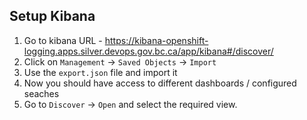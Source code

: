 ## Setup Kibana

1. Go to kibana URL - https://kibana-openshift-logging.apps.silver.devops.gov.bc.ca/app/kibana#/discover/
2. Click on `Management` -> `Saved Objects` -> `Import` 
3. Use the `export.json` file and import it 
4. Now you should have access to different dashboards / configured seaches 
5. Go to `Discover` -> `Open` and select the required view. 